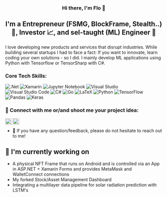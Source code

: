 <p align="center"> 
<a <img src="https://user-images.githubusercontent.com/72252866/162438209-888a2669-e0e8-432e-83df-de6c6a9cac16.png" alt="my banner"></a> 
</p> 
<h3 align="center"> Hi there, I'm Flo</a> 👋 </h3>
 <h2 align="center"> I'm a Entrepreneur (FSMG, BlockFrame, Stealth..) 👔, Investor 📈, and sel-taught (ML) Engineer 🤖 

 </h2> I love developing new products and services that disrupt industries. While building several startups I had to face a fact: If you want to innovate, learn coding your own solutions - so I did. I mainly develop ML applications using Python with Tensorflow or TensorSharp with C#. 

### Core Tech Skills:
![.Net](https://img.shields.io/badge/.NET-5C2D91?style=for-the-badge&logo=.net&logoColor=white)
![Xamarin](https://img.shields.io/badge/Xamarin-3199DC?style=for-the-badge&logo=xamarin&logoColor=white)
![Jupyter Notebook](https://img.shields.io/badge/jupyter-%23FA0F00.svg?style=for-the-badge&logo=jupyter&logoColor=white)
![Visual Studio](https://img.shields.io/badge/Visual%20Studio-5C2D91.svg?style=for-the-badge&logo=visual-studio&logoColor=white)
![Visual Studio Code](https://img.shields.io/badge/Visual%20Studio%20Code-0078d7.svg?style=for-the-badge&logo=visual-studio-code&logoColor=white)
![C#](https://img.shields.io/badge/c%23-%23239120.svg?style=for-the-badge&logo=c-sharp&logoColor=white)
![Go](https://img.shields.io/badge/go-%2300ADD8.svg?style=for-the-badge&logo=go&logoColor=white)
![LaTeX](https://img.shields.io/badge/latex-%23008080.svg?style=for-the-badge&logo=latex&logoColor=white)
![Python](https://img.shields.io/badge/python-3670A0?style=for-the-badge&logo=python&logoColor=ffdd54)
![TensorFlow](https://img.shields.io/badge/TensorFlow-%23FF6F00.svg?style=for-the-badge&logo=TensorFlow&logoColor=white)
![Pandas](https://img.shields.io/badge/pandas-%23150458.svg?style=for-the-badge&logo=pandas&logoColor=white)
![Keras](https://img.shields.io/badge/Keras-%23D00000.svg?style=for-the-badge&logo=Keras&logoColor=white)


 ### 🤝 Connect with me or/and shoot me your project idea: 
 
 <a href="https://www.linkedin.com/in/florianstanglmeier/"><img align="left" src="https://raw.githubusercontent.com/flo-s99/flo-s99/main/images/linkedin.svg" alt="Flo | LinkedIn" width="21px"/></a> 
 <a href="https://www.instagram.com/flo.stng/"><img align="left" src="https://raw.githubusercontent.com/flo-s99/flo-s99/main/images/instagram.svg" alt="Flo | Instagram" width="21px"/></a> 
 </br>
  - 💬 If you have any question/feedback, please do not hesitate to reach out to me! 
  
  ## 🔭 I'm currently working on 
  - A physical NFT Frame that runs on Android and is controlled via an App in ASP.NET + Xamarin Forms and provides MetaMask and WalletConnect connections 
  - My forked Stock/Asset Management Dashboard 
  - Integrating a multilayer data pipeline for solar radiation prediction with LSTM's